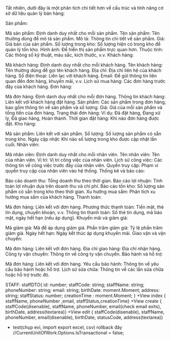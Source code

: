 Tất nhiên, dưới đây là một phân tích chi tiết hơn về cấu trúc và tính năng cơ sở dữ liệu quản lý bán hàng:

Sản phẩm:

Mã sản phẩm: Định danh duy nhất cho mỗi sản phẩm.
Tên sản phẩm: Tên thường dùng để mô tả sản phẩm.
Mô tả: Thông tin chi tiết về sản phẩm.
Giá: Giá bán của sản phẩm.
Số lượng trong kho: Số lượng hiện có trong kho để quản lý tồn kho.
Hình ảnh: Để hiển thị sản phẩm trực quan hơn.
Thuộc tính: Các thông số kỹ thuật, màu sắc, kích thước, v.v.
Khách hàng:

Mã khách hàng: Định danh duy nhất cho mỗi khách hàng.
Tên khách hàng: Tên thường dùng để gọi tên khách hàng.
Địa chỉ: Địa chỉ liên hệ của khách hàng.
Số điện thoại: Liên lạc với khách hàng.
Email: Để gửi thông tin liên quan đến đơn hàng, khuyến mãi, v.v.
Lịch sử mua hàng: Các đơn hàng trước đây của khách hàng.
Đơn hàng:

Mã đơn hàng: Định danh duy nhất cho mỗi đơn hàng.
Thông tin khách hàng: Liên kết với khách hàng đặt hàng.
Sản phẩm: Các sản phẩm trong đơn hàng, bao gồm thông tin về sản phẩm và số lượng.
Giá: Giá của mỗi sản phẩm và tổng tiền của đơn hàng.
Trạng thái đơn hàng: Ví dụ: Đã đặt hàng, Đang xử lý, Đã giao hàng, Hoàn thành.
Thời gian đặt hàng: Khi nào đơn hàng được đặt.
Kho hàng:

Mã sản phẩm: Liên kết với sản phẩm.
Số lượng: Số lượng sản phẩm có sẵn trong kho.
Ngày cập nhật: Khi nào số lượng trong kho được cập nhật lần cuối.
Nhân viên:

Mã nhân viên: Định danh duy nhất cho mỗi nhân viên.
Tên nhân viên: Tên của nhân viên.
Vị trí: Vị trí công việc của nhân viên.
Lịch sử công việc: Các thông tin về công việc trước đây của nhân viên.
Quyền truy cập: Phạm vi quyền truy cập của nhân viên vào hệ thống.
Thống kê và báo cáo:

Báo cáo doanh thu: Tổng doanh thu theo thời gian.
Báo cáo lợi nhuận: Tính toán lợi nhuận dựa trên doanh thu và chi phí.
Báo cáo tồn kho: Số lượng sản phẩm có sẵn trong kho theo thời gian.
Xu hướng mua sắm: Phân tích xu hướng mua sắm của khách hàng.
Thanh toán:

Mã đơn hàng: Liên kết với đơn hàng.
Phương thức thanh toán: Tiền mặt, thẻ tín dụng, chuyển khoản, v.v.
Thông tin thanh toán: Số thẻ tín dụng, mã bảo mật, ngày hết hạn (nếu áp dụng).
Khuyến mãi và giảm giá:

Mã giảm giá: Mã để áp dụng giảm giá.
Phần trăm giảm giá: Tỷ lệ phần trăm giảm giá.
Ngày hết hạn: Ngày kết thúc áp dụng khuyến mãi.
Giao vận và vận chuyển:

Mã đơn hàng: Liên kết với đơn hàng.
Địa chỉ giao hàng: Địa chỉ nhận hàng.
Công ty vận chuyển: Thông tin về công ty vận chuyển.
Bảo hành và hỗ trợ:

Mã đơn hàng: Liên kết với đơn hàng.
Yêu cầu bảo hành: Thông tin về yêu cầu bảo hành hoặc hỗ trợ.
Lịch sử sửa chữa: Thông tin về các lần sửa chữa hoặc hỗ trợ trước đó.

STAFF: 
	staffDTO{
		id: number;
		staffCode: string;
		staffName: string;
		phoneNumber: string;
		email: string;
		birthDate: moment.Moment;
		address: string;
		staffStatus: number;
		creationTime : moment.Moment;
	}
	+View index { staffName, phoneNumber ,email, staffStatus,creationTime}
	+View create { staffCode(disenable), staffName, phoneNumber, email(check email exits), birthDate, address(textarea)}
	+View edit { staffCode(disenable), staffName, phoneNumber, email(disenable), birthDate, statusCode, address(textarea)}

+ test(chụp evi, import export excel, csv)
rollback đây
//CurrentUnitOfWork.Options.IsTransactional = false;